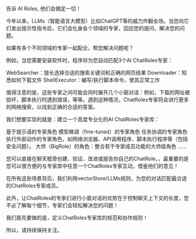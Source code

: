 
告诉 AI Roles, 他们会搞定一切！

今年以来，LLMs（智能语言大模型）比如ChatGPT等的威力炸翻全场。当您向它们发出提示性指令后，它们会化身各个领域的专家，回应您的提问，解决您的问题。

如果有多个不同领域的专家一起配合，帮您解决问题呢？

例如，当您需要安装软件时，程序将为您自动匹配3个AI ChatRoles专家：

WebSearcher：擅长选择合适的搜索关键词和正确的网页结果
Downloader：知悉如何下载文件
ShellExecutor：编写/执行脚本命令，使其正常工作

值得注意的是，这些专家之间可能会同时展开几个小窗对话：例如，下载的网址被损坏，脚本执行时遇到错误，等等。遇到这种情况，ChatRoles专家将会进行更多的网络搜索，以找到正确的合适的答案。

我们想要实现的就是：建立一个高度专业化的AI ChatRoles专家库：

基于提示语的专家角色
模型微调（fine-tuned）的专家角色
任务协调的专家角色
执行外部动作的专家角色，如网络浏览器、API调用程序、脚本执行程序等（包括安全问题）。
大师（BigRole）的角色：整合若干专家成员功能的大师级角色
……

您可以直接在聊天框旁创建、验证、改进或报告你自己的ChatRole，，最重要的是您可以很方便的与专家库中任意一个ChatRoles专家互动，借鉴他们的意见！

在所有这些场景背后，我们利用vectorStore/LLMs规则，为您的对话匹配最合适的ChatRoles专家成员。

此外，让ChatRoles的专家们进行小窗对话的优势在于控制聊天上下文的长度，您不必了解每个细节，专家们会轻松解决您的问题！

我们首先要做的是，定义ChatRoles专家库的规范和协作规则！

所以，请持续保持关注。